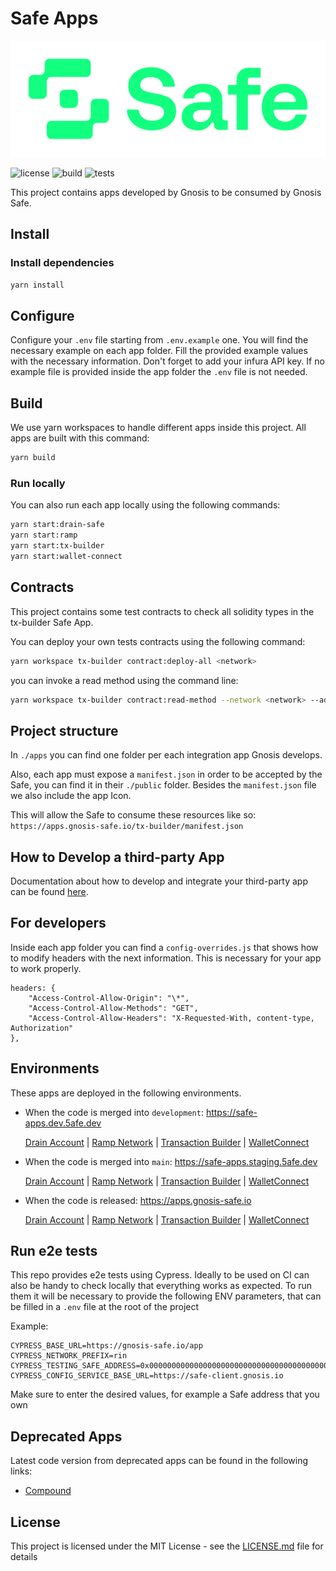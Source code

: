 # Safe Apps

[![Logo](https://raw.githubusercontent.com/safe-global/safe-react-apps/main/assets/logo.png)](https://gnosis-safe.io/)

![license](https://img.shields.io/github/license/safe-global/safe-react-apps)
![build](https://img.shields.io/github/workflow/status/safe-global/safe-react-apps/Deploy%20safe%20apps/main)
![tests](https://img.shields.io/github/workflow/status/safe-global/safe-react-apps/Test/main?label=tests)

This project contains apps developed by Gnosis to be consumed by Gnosis Safe.

## Install

### Install dependencies

```bash
yarn install
```

## Configure

Configure your `.env` file starting from `.env.example` one. You will find the necessary example on each app folder. Fill the provided example values with the necessary information. Don't forget to add your infura API key.
If no example file is provided inside the app folder the `.env` file is not needed.

## Build

We use yarn workspaces to handle different apps inside this project. All apps are built with this command:

```bash
yarn build
```

### Run locally

You can also run each app locally using the following commands:

```bash
yarn start:drain-safe
yarn start:ramp
yarn start:tx-builder
yarn start:wallet-connect
```

## Contracts

This project contains some test contracts to check all solidity types in the tx-builder Safe App.

You can deploy your own tests contracts using the following command:

```bash
yarn workspace tx-builder contract:deploy-all <network>
```

you can invoke a read method using the command line:

```bash
yarn workspace tx-builder contract:read-method --network <network> --address <address> --method <method>
```

## Project structure

In `./apps` you can find one folder per each integration app Gnosis develops.

Also, each app must expose a `manifest.json` in order to be accepted by the Safe, you can find it in their `./public` folder. Besides the `manifest.json` file we also include the app Icon.

This will allow the Safe to consume these resources like so: `https://apps.gnosis-safe.io/tx-builder/manifest.json`

## How to Develop a third-party App

Documentation about how to develop and integrate your third-party app can be found [here](https://docs.gnosis-safe.io/build/sdks/safe-apps).

## For developers

Inside each app folder you can find a `config-overrides.js` that shows how to modify headers with the next information. This is necessary for your app to work properly.

```
headers: {
    "Access-Control-Allow-Origin": "\*",
    "Access-Control-Allow-Methods": "GET",
    "Access-Control-Allow-Headers": "X-Requested-With, content-type, Authorization"
},
```

## Environments

These apps are deployed in the following environments.

- When the code is merged into `development`: https://safe-apps.dev.5afe.dev

  [Drain Account](https://safe-apps.dev.5afe.dev/drain-safe)
  | [Ramp Network](https://safe-apps.dev.5afe.dev/ramp-network)
  | [Transaction Builder](https://safe-apps.dev.5afe.dev/tx-builder)
  | [WalletConnect](https://safe-apps.dev.5afe.dev/wallet-connect)

- When the code is merged into `main`: https://safe-apps.staging.5afe.dev

  [Drain Account](https://safe-apps.staging.5afe.dev/drain-safe)
  | [Ramp Network](https://safe-apps.staging.5afe.dev/ramp-network)
  | [Transaction Builder](https://safe-apps.staging.5afe.dev/tx-builder)
  | [WalletConnect](https://safe-apps.staging.5afe.dev/wallet-connect)

- When the code is released: https://apps.gnosis-safe.io

  [Drain Account](https://apps.gnosis-safe.io/drain-safe)
  | [Ramp Network](https://apps.gnosis-safe.io/ramp-network)
  | [Transaction Builder](https://apps.gnosis-safe.io/tx-builder)
  | [WalletConnect](https://apps.gnosis-safe.io/wallet-connect)

## Run e2e tests

This repo provides e2e tests using Cypress. Ideally to be used on CI can also be handy to check locally that everything works as expected.
To run them it will be necessary to provide the following ENV parameters, that can be filled in a `.env` file at the root of the project

Example:
```
CYPRESS_BASE_URL=https://gnosis-safe.io/app
CYPRESS_NETWORK_PREFIX=rin
CYPRESS_TESTING_SAFE_ADDRESS=0x0000000000000000000000000000000000000000
CYPRESS_CONFIG_SERVICE_BASE_URL=https://safe-client.gnosis.io
```
Make sure to enter the desired values, for example a Safe address that you own

## Deprecated Apps

Latest code version from deprecated apps can be found in the following links:

 - [Compound](https://github.com/safe-global/safe-react-apps/releases/tag/compound-1.1.3)

## License

This project is licensed under the MIT License - see the [LICENSE.md](LICENSE.md) file for details
